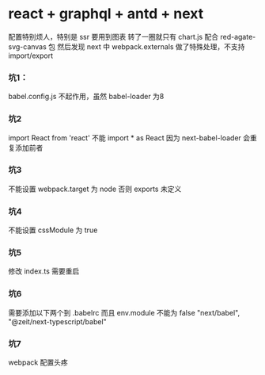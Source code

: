 # react + graphql + antd + next

配置特别烦人，特别是 ssr 要用到图表
转了一圈就只有 chart.js 配合 red-agate-svg-canvas 包
然后发现 next 中 webpack.externals 做了特殊处理，不支持 import/export

### 坑1：
babel.config.js 不起作用，虽然 babel-loader 为8

### 坑2
import React from 'react'
不能 import * as React 因为 next-babel-loader 会重复添加前者

### 坑3
不能设置 webpack.target 为 node 否则 exports 未定义

### 坑4
不能设置 cssModule 为 true

### 坑5
修改 index.ts 需要重启

### 坑6
需要添加以下两个到 .babelrc 而且 env.module 不能为 false
"next/babel",
"@zeit/next-typescript/babel"

### 坑7
webpack 配置头疼